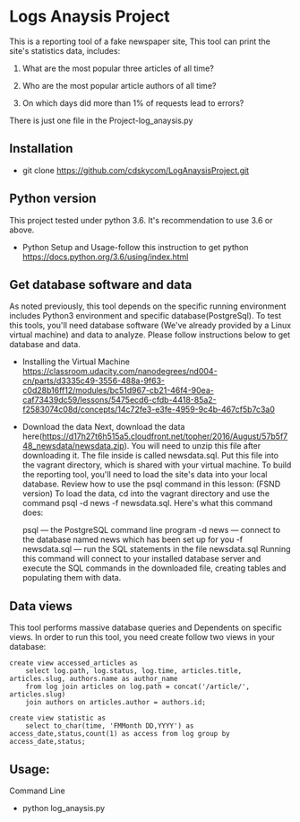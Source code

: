 # Logs Anaysis Project

This is a reporting tool of a fake newspaper site, This tool can print the site's statistics data, includes:
1. What are the most popular three articles of all time?
   
2. Who are the most popular article authors of all time?
    
3. On which days did more than 1% of requests lead to errors?

There is just one file in the Project-log_anaysis.py

## Installation
- git clone https://github.com/cdskycom/LogAnaysisProject.git

## Python version
This project tested under python 3.6. It's recommendation to use 3.6 or above.

- Python Setup and Usage-follow this instruction to get python
 https://docs.python.org/3.6/using/index.html

## Get database software and data 
As noted previously, this tool depends on the specific running environment includes Python3 environment and specific database(PostgreSql). To test this tools, you'll need database software (We've already provided by a Linux virtual machine) and data to analyze. Please follow instructions below to get database and data.

- Installing the Virtual Machine
  https://classroom.udacity.com/nanodegrees/nd004-cn/parts/d3335c49-3556-488a-9f63-c0d28b16ff12/modules/bc51d967-cb21-46f4-90ea-caf73439dc59/lessons/5475ecd6-cfdb-4418-85a2-f2583074c08d/concepts/14c72fe3-e3fe-4959-9c4b-467cf5b7c3a0

- Download the data
  Next, download the data here(https://d17h27t6h515a5.cloudfront.net/topher/2016/August/57b5f748_newsdata/newsdata.zip). You will need to unzip this file after downloading it. The file inside is called newsdata.sql. Put this file into the vagrant directory, which is shared with your virtual machine.
  To build the reporting tool, you'll need to load the site's data into your local database. Review how to use the psql command in this lesson: (FSND version)
  To load the data, cd into the vagrant directory and use the command psql -d news -f newsdata.sql.
  Here's what this command does:
  
  psql — the PostgreSQL command line program
  -d news — connect to the database named news which has been set up for you
  -f newsdata.sql — run the SQL statements in the file newsdata.sql
  Running this command will connect to your installed database server and execute the SQL commands in the downloaded file, creating tables and populating them with data.

## Data views
This tool performs massive database queries and Dependents on specific views. In order to run this tool, you need create follow two views in your database:

	create view accessed_articles as
    	select log.path, log.status, log.time, articles.title, articles.slug, authors.name as author_name
    	from log join articles on log.path = concat('/article/', articles.slug)
    	join authors on articles.author = authors.id;

	create view statistic as
    	select to_char(time, 'FMMonth DD,YYYY') as access_date,status,count(1) as access from log group by access_date,status;

## Usage:
Command Line

   - python log_anaysis.py 